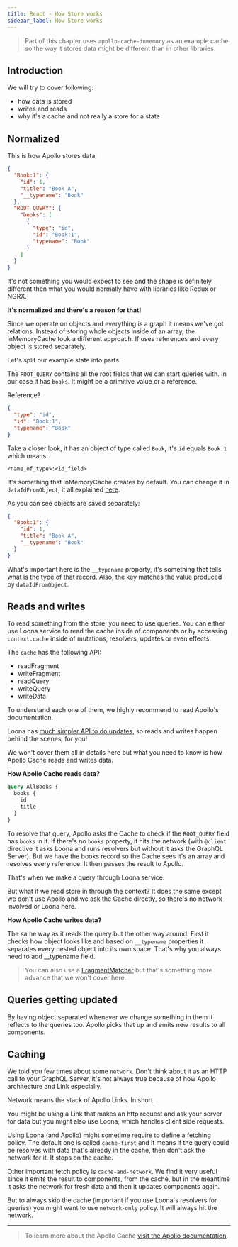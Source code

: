 ```yaml
---
title: React - How Store works
sidebar_label: How Store works
---
```


> Part of this chapter uses `apollo-cache-inmemory` as an example cache so the way it stores data might be different than in other libraries.

## Introduction

We will try to cover following:

- how data is stored
- writes and reads
- why it's a cache and not really a store for a state

## Normalized

This is how Apollo stores data:

```json
{
  "Book:1": {
    "id": 1,
    "title": "Book A",
    "__typename": "Book"
  },
  "ROOT_QUERY": {
    "books": [
      {
        "type": "id",
        "id": "Book:1",
        "typename": "Book"
      }
    ]
  }
}
```

It's not something you would expect to see and the shape is definitely different then what you would normally have with libraries like Redux or NGRX.

**It's normalized and there's a reason for that!**

Since we operate on objects and everything is a graph it means we've got relations. Instead of storing whole objects inside of an array, the InMemoryCache took a different approach. If uses references and every object is stored separately.

Let's split our example state into parts.

The `ROOT_QUERY` contains all the root fields that we can start queries with. In our case it has `books`. It might be a primitive value or a reference.

Reference?

```json
{
  "type": "id",
  "id": "Book:1",
  "typename": "Book"
}
```

Take a closer look, it has an object of type called `Book`, it's `id` equals `Book:1` which means:

```
<name_of_type>:<id_field>
```

It's something that InMemoryCache creates by default. You can change it in `dataIdFromObject`, it all explained [here](https://www.apollographql.com/docs/angular/features/cache-updates.html#normalization).

As you can see objects are saved separately:

```json
{
  "Book:1": {
    "id": 1,
    "title": "Book A",
    "__typename": "Book"
  }
}
```

What's important here is the `__typename` property, it's something that tells what is the type of that record. Also, the key matches the value produced by `dataIdFromObject`.

## Reads and writes

To read something from the store, you need to use queries. You can either use Loona service to read the cache inside of components or by accessing `context.cache` inside of mutations, resolvers, updates or even effects.

The `cache` has the following API:

- readFragment
- writeFragment
- readQuery
- writeQuery
- writeData

To understand each one of them, we highly recommend to read Apollo's documentation.

Loona has [much simpler API to do updates](../api/context), so reads and writes happen behind the scenes, for you!

We won't cover them all in details here but what you need to know is how Apollo Cache reads and writes data.

**How Apollo Cache reads data?**

```graphql
query AllBooks {
  books {
    id
    title
  }
}
```

To resolve that query, Apollo asks the Cache to check if the `ROOT_QUERY` field has `books` in it. If there's no `books` property, it hits the network (with `@client` directive it asks Loona and runs resolvers but without it asks the GraphQL Server). But we have the books record so the Cache sees it's an array and resolves every reference. It then passes the result to Apollo.

That's when we make a query through Loona service.

But what if we read store in through the context? It does the same except we don't use Apollo and we ask the Cache directly, so there's no network involved or Loona here.

**How Apollo Cache writes data?**

The same way as it reads the query but the other way around. First it checks how object looks like and based on `__typename` properties it separates every nested object into its own space. That's why you always need to add __typename field. 

> You can also use a [FragmentMatcher](https://www.apollographql.com/docs/angular/basics/caching.html#configuration) but that's something more advance that we won't cover here.

## Queries getting updated

By having object separated whenever we change something in them it reflects to the queries too. Apollo picks that up and emits new results to all components.

## Caching

We told you few times about some `network`. Don't think about it as an HTTP call to your GraphQL Server, it's not always true because of how Apollo architecture and Link especially.

Network means the stack of Apollo Links. In short.

You might be using a Link that makes an http request and ask your server for data but you might also use Loona, which handles client side requests.

Using Loona (and Apollo) might sometime require to define a fetching policy. The default one is called `cache-first` and it means if the query could be resolves with data that's already in the cache, then don't ask the network for it. It stops on the cache.

Other important fetch policy is `cache-and-network`. We find it very useful since it emits the result to components, from the cache, but in the meantime it asks the network for fresh data and then it updates components again.

But to always skip the cache (important if you use Loona's resolvers for queries) you might want to use `network-only` policy. It will always hit the network.

---

> To learn more about the Apollo Cache [visit the Apollo documentation](https://www.apollographql.com/docs/angular/features/cache-updates.html).
